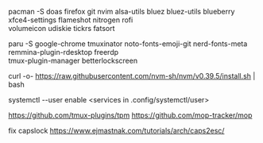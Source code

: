 pacman -S doas firefox git nvim alsa-utils bluez bluez-utils blueberry xfce4-settings flameshot nitrogen rofi \
 volumeicon udiskie tickrs fatsort

paru -S google-chrome tmuxinator noto-fonts-emoji-git nerd-fonts-meta remmina-plugin-rdesktop freerdp \
tmux-plugin-manager betterlockscreen

curl -o- https://raw.githubusercontent.com/nvm-sh/nvm/v0.39.5/install.sh | bash

systemctl --user enable <services in .config/systemctl/user>

https://github.com/tmux-plugins/tpm
https://github.com/mop-tracker/mop

fix capslock https://www.ejmastnak.com/tutorials/arch/caps2esc/
